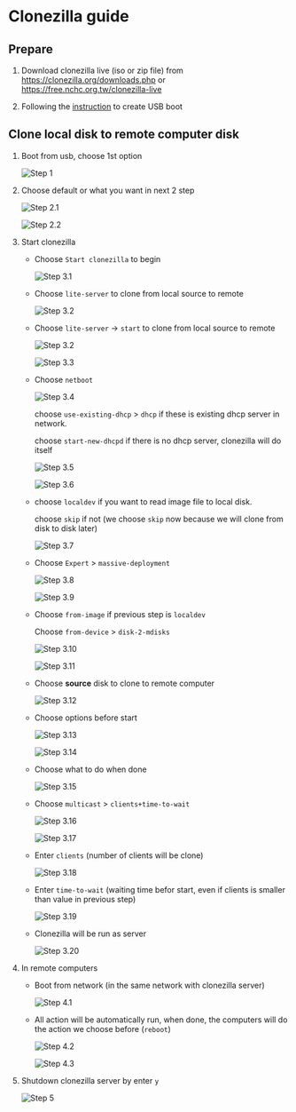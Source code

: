 # Clonezilla guide

## Prepare

1. Download clonezilla live (iso or zip file) from https://clonezilla.org/downloads.php or https://free.nchc.org.tw/clonezilla-live

2. Following the [instruction](https://clonezilla.org/clonezilla-live.php) to create USB boot

## Clone local disk to remote computer disk

1. Boot from usb, choose 1st option

   ![Step 1](/images/clonezilla/step1.png)

1. Choose default or what you want in next 2 step

   ![Step 2.1](/images/clonezilla/step2.1.png)

   ![Step 2.2](/images/clonezilla/step2.2.png)

1. Start clonezilla

   - Choose `Start clonezilla` to begin

     ![Step 3.1](/images/clonezilla/step3.1.png)

   - Choose `lite-server` to clone from local source to remote

     ![Step 3.2](/images/clonezilla/step3.2.png)

   - Choose `lite-server` -> `start` to clone from local source to remote

     ![Step 3.2](/images/clonezilla/step3.2.png)

     ![Step 3.3](/images/clonezilla/step3.3.png)

   - Choose `netboot`

     ![Step 3.4](/images/clonezilla/step3.4.png)

     choose `use-existing-dhcp` > `dhcp` if these is existing dhcp server in network.

     choose `start-new-dhcpd` if there is no dhcp server, clonezilla will do itself

     ![Step 3.5](/images/clonezilla/step3.5.png)

     ![Step 3.6](/images/clonezilla/step3.6.png)

   - choose `localdev` if you want to read image file to local disk.

     choose `skip` if not (we choose `skip` now because we will clone from disk to disk later)

     ![Step 3.7](/images/clonezilla/step3.7.png)

   - Choose `Expert` > `massive-deployment`

     ![Step 3.8](/images/clonezilla/step3.8.png)

     ![Step 3.9](/images/clonezilla/step3.9.png)

   - Choose `from-image` if previous step is `localdev`

     Choose `from-device` > `disk-2-mdisks`

     ![Step 3.10](/images/clonezilla/step3.10.png)

     ![Step 3.11](/images/clonezilla/step3.11.png)

   - Choose **source** disk to clone to remote computer

     ![Step 3.12](/images/clonezilla/step3.12.png)

   - Choose options before start

     ![Step 3.13](/images/clonezilla/step3.13.png)

     ![Step 3.14](/images/clonezilla/step3.14.png)

   - Choose what to do when done

     ![Step 3.15](/images/clonezilla/step3.15.png)

   - Choose `multicast` > `clients+time-to-wait`

     ![Step 3.16](/images/clonezilla/step3.16.png)

     ![Step 3.17](/images/clonezilla/step3.17.png)

   - Enter `clients` (number of clients will be clone)

     ![Step 3.18](/images/clonezilla/step3.18.png)

   - Enter `time-to-wait` (waiting time befor start, even if clients is smaller than value in previous step)

     ![Step 3.19](/images/clonezilla/step3.19.png)

   - Clonezilla will be run as server

     ![Step 3.20](/images/clonezilla/step3.20.png)

1. In remote computers

   - Boot from network (in the same network with clonezilla server)

     ![Step 4.1](/images/clonezilla/step4.1.png)

   - All action will be automatically run, when done, the computers will do the action we choose before (`reboot`)

     ![Step 4.2](/images/clonezilla/step4.2.png)

     ![Step 4.3](/images/clonezilla/step4.3.png)

1. Shutdown clonezilla server by enter `y`

   ![Step 5](/images/clonezilla/step5.png)
